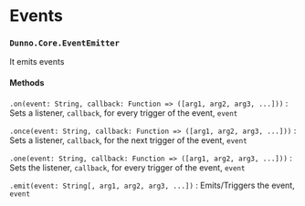 # Events

### `Dunno.Core.EventEmitter`
It emits events

#### Methods
`.on(event: String, callback: Function => ([arg1, arg2, arg3, ...]))` : Sets a listener, `callback`, for every trigger of the event, `event`

`.once(event: String, callback: Function => ([arg1, arg2, arg3, ...]))` : Sets a listener, `callback`, for the next trigger of the event, `event`

`.one(event: String, callback: Function => ([arg1, arg2, arg3, ...]))` : Sets the listener, `callback`, for every trigger of the event, `event`

`.emit(event: String[, arg1, arg2, arg3, ...])` : Emits/Triggers the event, `event`
